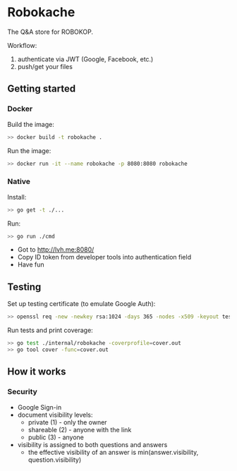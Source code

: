 # Robokache

The Q&A store for ROBOKOP.

Workflow:

1. authenticate via JWT (Google, Facebook, etc.)
2. push/get your files

## Getting started

### Docker

Build the image:

```bash
>> docker build -t robokache .
```

Run the image: 


```bash
>> docker run -it --name robokache -p 8080:8080 robokache
```

### Native

Install:

```bash
>> go get -t ./...
```

Run:

```bash
>> go run ./cmd
```

* Got to <http://lvh.me:8080/>
* Copy ID token from developer tools into authentication field
* Have fun

## Testing

Set up testing certificate (to emulate Google Auth):

```bash
>> openssl req -new -newkey rsa:1024 -days 365 -nodes -x509 -keyout test/certs/test.key -out test/certs/test.cert
```

Run tests and print coverage:

```bash
>> go test ./internal/robokache -coverprofile=cover.out
>> go tool cover -func=cover.out
```

## How it works

### Security

* Google Sign-in
* document visibility levels:
  * private (1) - only the owner
  * shareable (2) - anyone with the link
  * public (3) - anyone
* visibility is assigned to both questions and answers
  * the effective visibility of an answer is min(answer.visibility, question.visibility)
